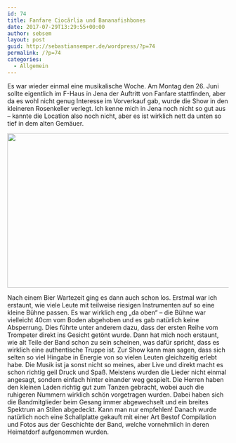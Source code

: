 ```yaml
---
id: 74
title: Fanfare Ciocărlia und Bananafishbones
date: 2017-07-29T13:29:55+00:00
author: sebsem
layout: post
guid: http://sebastiansemper.de/wordpress/?p=74
permalink: /?p=74
categories:
  - Allgemein
---
```

Es war wieder einmal eine musikalische Woche. Am Montag den 26. Juni sollte eigentlich im F-Haus in Jena der Auftritt von Fanfare stattfinden, aber da es wohl nicht genug Interesse im Vorverkauf gab, wurde die Show in den kleineren Rosenkeller verlegt. Ich kenne mich in Jena noch nicht so gut aus – kannte die Location also noch nicht, aber es ist wirklich nett da unten so tief in dem alten Gemäuer.

<img class="alignnone size-large wp-image-75" src="http://sebastiansemper.de/wordpress/wp-content/uploads/2017/07/IMG_20170626_212700982-1024x576.jpg" alt="" width="625" height="352" srcset="http://sebastiansemper.de/wordpress/wp-content/uploads/2017/07/IMG_20170626_212700982-1024x576.jpg 1024w, http://sebastiansemper.de/wordpress/wp-content/uploads/2017/07/IMG_20170626_212700982-300x169.jpg 300w, http://sebastiansemper.de/wordpress/wp-content/uploads/2017/07/IMG_20170626_212700982-768x432.jpg 768w, http://sebastiansemper.de/wordpress/wp-content/uploads/2017/07/IMG_20170626_212700982-624x351.jpg 624w" sizes="(max-width: 625px) 100vw, 625px" />

Nach einem Bier Wartezeit ging es dann auch schon los. Erstmal war ich erstaunt, wie viele Leute mit teilweise riesigen Instrumenten auf so eine kleine Bühne passen. Es war wirklich eng &#8222;da oben&#8220; – die Bühne war vielleicht 40cm vom Boden abgehoben und es gab natürlich keine Absperrung. Dies führte unter anderem dazu, dass der ersten Reihe vom Trompeter direkt ins Gesicht getönt wurde. Dann hat mich noch erstaunt, wie alt Teile der Band schon zu sein scheinen, was dafür spricht, dass es wirklich eine authentische Truppe ist. Zur Show kann man sagen, dass sich selten so viel Hingabe in Energie von so vielen Leuten gleichzeitig erlebt habe. Die Musik ist ja sonst nicht so meines, aber Live und direkt macht es schon richtig geil Druck und Spaß. Meistens wurden die Lieder nicht einmal angesagt, sondern einfach hinter einander weg gespielt. Die Herren haben den kleinen Laden richtig gut zum Tanzen gebracht, wobei auch die ruhigeren Nummern wirklich schön vorgetragen wurden. Dabei haben sich die Bandmitglieder beim Gesang immer abgewechselt und ein breites Spektrum an Stilen abgedeckt. Kann man nur empfehlen! Danach wurde natürlich noch eine Schallplatte gekauft mit einer Art Bestof Compilation und Fotos aus der Geschichte der Band, welche vornehmlich in deren Heimatdorf aufgenommen wurden.

&nbsp;